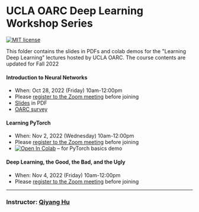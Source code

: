 # UCLA OARC Deep Learning Workshop Series
[![MIT license](https://img.shields.io/badge/License-MIT-blue.svg)](https://huqy.github.io/deep_learning_workshops/LICENSE.md)

This folder contains the slides in PDFs and colab demos for the "Learning Deep Learning" lectures hosted by UCLA OARC. The course contents are updated for Fall 2022

#### Introduction to Neural Networks 

 - When: Oct 28, 2022 (Friday) 10am-12:00pm 
 - Please [register to the Zoom meeting](https://ucla.zoom.us/meeting/register/tJErfuysrDIpEtV0NY_dVJ67XS1ZDrmPENT5) before joining
 - [Slides](https://huqy.github.io/deep_learning_workshops/1_Intro2NN.pdf) in PDF
 - [OARC survey](http://bit.ly/3Dhp91H)


#### Learning PyTorch 
 - When: Nov 2, 2022 (Wednesday) 10am-12:00pm
 - Please [register to the Zoom meeting](https://ucla.zoom.us/meeting/register/tJUrce-uqTMsG93PJMf3Ii0eSd-CwCaE8NTJ) before joining
 - [![Open In Colab](https://colab.research.google.com/assets/colab-badge.svg)](https://bit.ly/learning_pytorch) &ndash; for PyTorch basics demo


#### Deep Learning, the Good, the Bad, and the Ugly 
 - When: Nov 4, 2022 (Friday) 10am-12:00pm
 - Please [register to the Zoom meeting](https://ucla.zoom.us/meeting/register/tJUldeqrrDwuHtU2q_Mhi32Ur1dJJqB6INR5) before joining

---

### Instructor: [Qiyang Hu](https://oarc.ucla.edu/people/profiles/qiyang-hu) 


